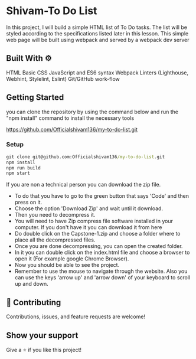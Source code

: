 # Shivam-To Do List

In this project, I will build a simple HTML list of To Do tasks. The list will be styled according to the specifications listed later in this lesson. This simple web page will be built using webpack and served by a webpack dev server

## Built With ⚙️
HTML
Basic CSS
JavaScript and ES6 syntax
Webpack
Linters (Lighthouse, Webhint, Stylelint, Eslint)
Git/GitHub work-flow



## Getting Started

you can clone the repository by using the command below and run the "npm install" command to install the necessary tools

 https://github.com/Officialshivam136/my-to-do-list.git

### Setup

```cmd
git clone git@github.com:Officialshivam136/my-to-do-list.git
npm install
npm run build
npm start
```

If you are non a technical person you can download the zip file.

- To do that you have to go to the green button that says 'Code' and then press on it.
- Choose the option 'Download Zip' and wait until it download.
- Then you need to decompress it.
- You will need to have Zip compress file software installed in your computer. If you don't have it you can download it from here
- Do double click on the Capstone-1.zip and choose a folder where to place all the decompressed files.
- Once you are done decompressing, you can open the created folder.
- In it you can double click on the index.html file and choose a browser to open it (For example google Chrome Browser).
- Now you should be able to see the project.
- Remember to use the mouse to navigate through the website. Also you can use the keys 'arrow up' and 'arrow down' of your keyboard
  to scroll up and down.


## 🤝 Contributing

Contributions, issues, and feature requests are welcome!

## Show your support

Give a ⭐️ if you like this project!

#
